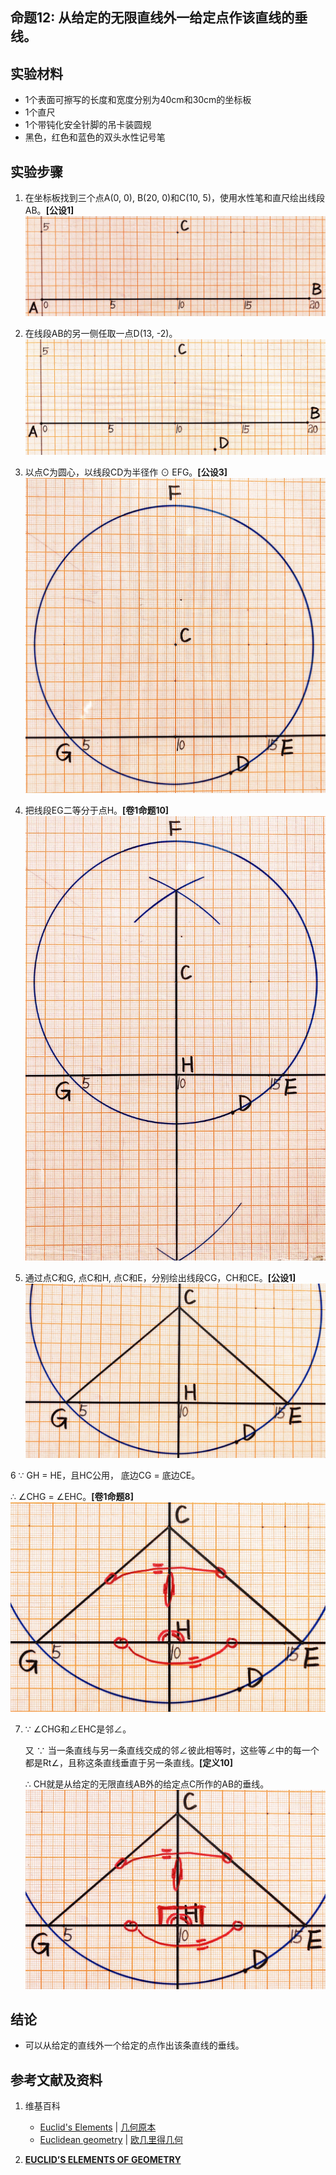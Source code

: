 ## 命题12: 从给定的无限直线外一给定点作该直线的垂线。 

## 实验材料

- 1个表面可擦写的长度和宽度分别为40cm和30cm的坐标板
- 1个直尺
- 1个带钝化安全针脚的吊卡装圆规
- 黑色，红色和蓝色的双头水性记号笔

## 实验步骤

1. 在坐标板找到三个点A(0, 0), B(20, 0)和C(10, 5)，使用水性笔和直尺绘出线段AB。**[公设1]**
![](/images/欧几里得几何/欧几里得元素中典型的几何实验/卷1/命题12/12a1.jpg)

2. 在线段AB的另一侧任取一点D(13, -2)。
![](/images/欧几里得几何/欧几里得元素中典型的几何实验/卷1/命题12/12a2.jpg)

3. 以点C为圆心，以线段CD为半径作 ⊙ EFG。**[公设3]**
![](/images/欧几里得几何/欧几里得元素中典型的几何实验/卷1/命题12/12a3.jpg)

4.  把线段EG二等分于点H。**[卷1命题10]**
![](/images/欧几里得几何/欧几里得元素中典型的几何实验/卷1/命题12/12a4.jpg)

5. 通过点C和G, 点C和H, 点C和E，分别绘出线段CG，CH和CE。**[公设1]**
![](/images/欧几里得几何/欧几里得元素中典型的几何实验/卷1/命题12/12a5.jpg)

6 ∵ GH = HE，且HC公用， 底边CG = 底边CE。

  ∴ ∠CHG = ∠EHC。**[卷1命题8]**
![](/images/欧几里得几何/欧几里得元素中典型的几何实验/卷1/命题12/12a6.jpg)

7. ∵  ∠CHG和∠EHC是邻∠。 

   又 ∵ 当一条直线与另一条直线交成的邻∠彼此相等时，这些等∠中的每一个都是Rt∠，且称这条直线垂直于另一条直线。**[定义10]**

   ∴ CH就是从给定的无限直线AB外的给定点C所作的AB的垂线。 
![](/images/欧几里得几何/欧几里得元素中典型的几何实验/卷1/命题12/12a7.jpg)

## 结论

- 可以从给定的直线外一个给定的点作出该条直线的垂线。

## 参考文献及资料

1. 维基百科
	- [Euclid's Elements](https://en.wikipedia.org/wiki/Euclid%27s_Elements) | [几何原本](https://zh.wikipedia.org/wiki/%E5%87%A0%E4%BD%95%E5%8E%9F%E6%9C%AC) 
	- [Euclidean geometry](https://en.wikipedia.org/wiki/Euclidean_geometry) | [欧几里得几何](https://zh.wikipedia.org/wiki/%E6%AC%A7%E5%87%A0%E9%87%8C%E5%BE%97%E5%87%A0%E4%BD%95) 

2. [**EUCLID’S ELEMENTS OF GEOMETRY**](https://farside.ph.utexas.edu/books/Euclid/Elements.pdf) 



